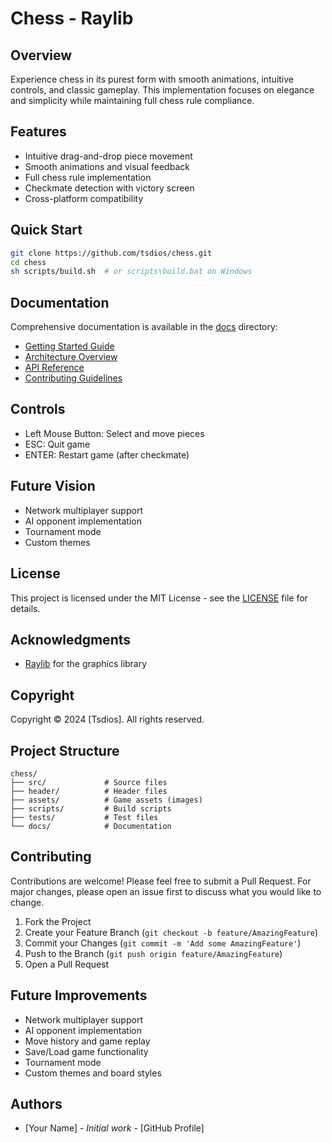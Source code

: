 # Chess - Raylib

## Overview

Experience chess in its purest form with smooth animations, intuitive controls, and classic gameplay. This implementation focuses on elegance and simplicity while maintaining full chess rule compliance.

## Features
- Intuitive drag-and-drop piece movement
- Smooth animations and visual feedback
- Full chess rule implementation
- Checkmate detection with victory screen
- Cross-platform compatibility

## Quick Start
```bash
git clone https://github.com/tsdios/chess.git
cd chess
sh scripts/build.sh  # or scripts\build.bat on Windows
```

## Documentation
Comprehensive documentation is available in the [docs](docs/README.md) directory:
- [Getting Started Guide](docs/GETTING_STARTED.md)
- [Architecture Overview](docs/ARCHITECTURE.md)
- [API Reference](docs/API.md)
- [Contributing Guidelines](docs/CONTRIBUTING.md)

## Controls
- Left Mouse Button: Select and move pieces
- ESC: Quit game
- ENTER: Restart game (after checkmate)

## Future Vision
- Network multiplayer support
- AI opponent implementation
- Tournament mode
- Custom themes

## License
This project is licensed under the MIT License - see the [LICENSE](LICENSE) file for details.

## Acknowledgments
- [Raylib](https://www.raylib.com/) for the graphics library

## Copyright
Copyright © 2024 [Tsdios]. All rights reserved.

## Project Structure
```
chess/
├── src/             # Source files
├── header/          # Header files
├── assets/          # Game assets (images)
├── scripts/         # Build scripts
├── tests/           # Test files
└── docs/            # Documentation
```

## Contributing
Contributions are welcome! Please feel free to submit a Pull Request. For major changes, please open an issue first to discuss what you would like to change.

1. Fork the Project
2. Create your Feature Branch (`git checkout -b feature/AmazingFeature`)
3. Commit your Changes (`git commit -m 'Add some AmazingFeature'`)
4. Push to the Branch (`git push origin feature/AmazingFeature`)
5. Open a Pull Request

## Future Improvements
- Network multiplayer support
- AI opponent implementation
- Move history and game replay
- Save/Load game functionality
- Tournament mode
- Custom themes and board styles

## Authors
- [Your Name] - *Initial work* - [GitHub Profile]


